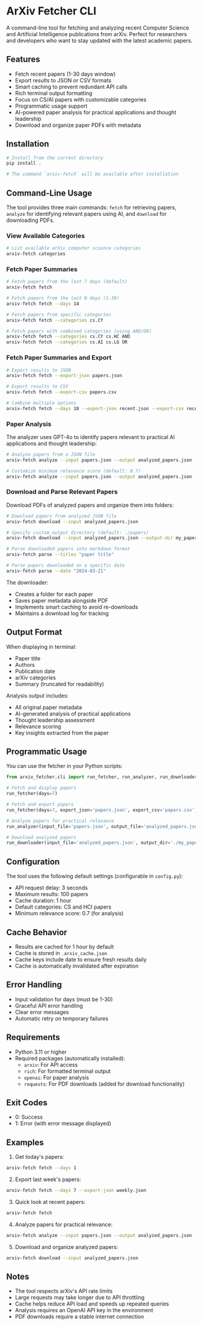 # ArXiv Fetcher CLI

A command-line tool for fetching and analyzing recent Computer Science and Artificial Intelligence publications from arXiv. Perfect for researchers and developers who want to stay updated with the latest academic papers.

## Features

- Fetch recent papers (1-30 days window)
- Export results to JSON or CSV formats
- Smart caching to prevent redundant API calls
- Rich terminal output formatting
- Focus on CS/AI papers with customizable categories
- Programmatic usage support
- AI-powered paper analysis for practical applications and thought leadership
- Download and organize paper PDFs with metadata

## Installation

```bash
# Install from the current directory
pip install .

# The command `arxiv-fetch` will be available after installation
```

## Command-Line Usage

The tool provides three main commands: `fetch` for retrieving papers, `analyze` for identifying relevant papers using AI, and `download` for downloading PDFs.

### View Available Categories

```bash
# List available arXiv computer science categories
arxiv-fetch categories
```

### Fetch Paper Summaries

```bash
# Fetch papers from the last 7 days (default)
arxiv-fetch fetch

# Fetch papers from the last N days (1-30)
arxiv-fetch fetch --days 14

# Fetch papers from specific categories
arxiv-fetch fetch --categories cs.CY

# Fetch papers with combined categories (using AND/OR)
arxiv-fetch fetch --categories cs.CY cs.HC AND
arxiv-fetch fetch --categories cs.AI cs.LG OR
```

### Fetch Paper Summaries and Export

```bash
# Export results to JSON
arxiv-fetch fetch --export-json papers.json

# Export results to CSV
arxiv-fetch fetch --export-csv papers.csv

# Combine multiple options
arxiv-fetch fetch --days 10 --export-json recent.json --export-csv recent.csv
```

### Paper Analysis

The analyzer uses GPT-4o to identify papers relevant to practical AI applications and thought leadership:

```bash
# Analyze papers from a JSON file
arxiv-fetch analyze --input papers.json --output analyzed_papers.json

# Customize minimum relevance score (default: 0.7)
arxiv-fetch analyze --input papers.json --output analyzed_papers.json --min-relevance 0.8
```

### Download and Parse Relevant Papers

Download PDFs of analyzed papers and organize them into folders:

```bash
# Download papers from analyzed JSON file
arxiv-fetch download --input analyzed_papers.json

# Specify custom output directory (default: ./papers)
arxiv-fetch download --input analyzed_papers.json --output-dir my_papers

# Parse downloaded papers into markdown format
arxiv-fetch parse --titles "paper title"

# Parse papers downloaded on a specific date
arxiv-fetch parse --date "2024-03-21"
```

The downloader:
- Creates a folder for each paper
- Saves paper metadata alongside PDF
- Implements smart caching to avoid re-downloads
- Maintains a download log for tracking

## Output Format

When displaying in terminal:
- Paper title
- Authors
- Publication date
- arXiv categories
- Summary (truncated for readability)

Analysis output includes:
- All original paper metadata
- AI-generated analysis of practical applications
- Thought leadership assessment
- Relevance scoring
- Key insights extracted from the paper

## Programmatic Usage

You can use the fetcher in your Python scripts:

```python
from arxiv_fetcher.cli import run_fetcher, run_analyzer, run_downloader

# Fetch and display papers
run_fetcher(days=7)

# Fetch and export papers
run_fetcher(days=7, export_json='papers.json', export_csv='papers.csv')

# Analyze papers for practical relevance
run_analyzer(input_file='papers.json', output_file='analyzed_papers.json', min_relevance_score=0.7)

# Download analyzed papers
run_downloader(input_file='analyzed_papers.json', output_dir='./my_papers')
```

## Configuration

The tool uses the following default settings (configurable in `config.py`):
- API request delay: 3 seconds
- Maximum results: 100 papers
- Cache duration: 1 hour
- Default categories: CS and HCI papers
- Minimum relevance score: 0.7 (for analysis)

## Cache Behavior

- Results are cached for 1 hour by default
- Cache is stored in `.arxiv_cache.json`
- Cache keys include date to ensure fresh results daily
- Cache is automatically invalidated after expiration

## Error Handling

- Input validation for days (must be 1-30)
- Graceful API error handling
- Clear error messages
- Automatic retry on temporary failures

## Requirements

- Python 3.11 or higher
- Required packages (automatically installed):
  - `arxiv`: For API access
  - `rich`: For formatted terminal output
  - `openai`: For paper analysis
  - `requests`: For PDF downloads (added for download functionality)

## Exit Codes

- 0: Success
- 1: Error (with error message displayed)

## Examples

1. Get today's papers:
```bash
arxiv-fetch fetch --days 1
```

2. Export last week's papers:
```bash
arxiv-fetch fetch --days 7 --export-json weekly.json
```

3. Quick look at recent papers:
```bash
arxiv-fetch fetch
```

4. Analyze papers for practical relevance:
```bash
arxiv-fetch analyze --input papers.json --output analyzed_papers.json
```

5. Download and organize analyzed papers:
```bash
arxiv-fetch download --input analyzed_papers.json
```

## Notes

- The tool respects arXiv's API rate limits
- Large requests may take longer due to API throttling
- Cache helps reduce API load and speeds up repeated queries
- Analysis requires an OpenAI API key in the environment
- PDF downloads require a stable internet connection